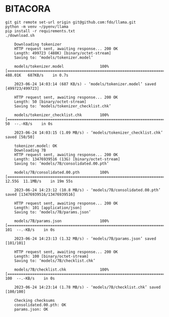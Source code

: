 # BITACORA

    git git remote set-url origin git@github.com:fdo/llama.git
    python -m venv ~/pyenv/llama
    pip install -r requirements.txt
    ./download.sh 

        Downloading tokenizer
        HTTP request sent, awaiting response... 200 OK
        Length: 499723 (488K) [binary/octet-stream]
        Saving to: ‘models/tokenizer.model’

        models/tokenizer.model                100%[========================================================================>] 488.01K   687KB/s    in 0.7s    

        2023-06-24 14:03:14 (687 KB/s) - ‘models/tokenizer.model’ saved [499723/499723]

        HTTP request sent, awaiting response... 200 OK
        Length: 50 [binary/octet-stream]
        Saving to: ‘models/tokenizer_checklist.chk’

        models/tokenizer_checklist.chk        100%[========================================================================>]      50  --.-KB/s    in 0s      

        2023-06-24 14:03:15 (1.09 MB/s) - ‘models/tokenizer_checklist.chk’ saved [50/50]

        tokenizer.model: OK
        Downloading 7B
        HTTP request sent, awaiting response... 200 OK
        Length: 13476939516 (13G) [binary/octet-stream]
        Saving to: ‘models/7B/consolidated.00.pth’

        models/7B/consolidated.00.pth         100%[========================================================================>]  12.55G  11.1MB/s    in 19m 55s 

        2023-06-24 14:23:12 (10.8 MB/s) - ‘models/7B/consolidated.00.pth’ saved [13476939516/13476939516]

        HTTP request sent, awaiting response... 200 OK
        Length: 101 [application/json]
        Saving to: ‘models/7B/params.json’

        models/7B/params.json                 100%[========================================================================>]     101  --.-KB/s    in 0s      

        2023-06-24 14:23:13 (1.32 MB/s) - ‘models/7B/params.json’ saved [101/101]

        HTTP request sent, awaiting response... 200 OK
        Length: 100 [binary/octet-stream]
        Saving to: ‘models/7B/checklist.chk’

        models/7B/checklist.chk               100%[========================================================================>]     100  --.-KB/s    in 0s      

        2023-06-24 14:23:14 (1.78 MB/s) - ‘models/7B/checklist.chk’ saved [100/100]

        Checking checksums
        consolidated.00.pth: OK
        params.json: OK
